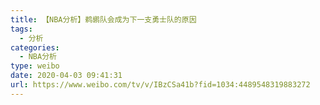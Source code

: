 ```yaml
---
title: 【NBA分析】鹈鹕队会成为下一支勇士队的原因
tags:
  - 分析
categories:
  - NBA分析
type: weibo
date: 2020-04-03 09:41:31
url: https://www.weibo.com/tv/v/IBzCSa41b?fid=1034:4489548319883272
---
```


<!-- more -->